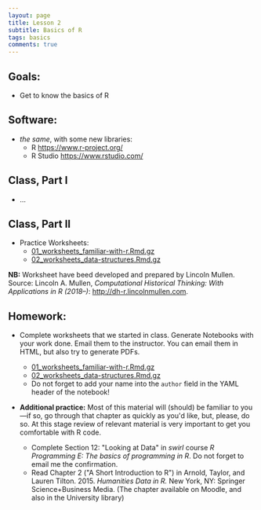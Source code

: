 ```yaml
---
layout: page
title: Lesson 2
subtitle: Basics of R
tags: basics
comments: true
---
```


## Goals:

* Get to know the basics of R

## Software:

* *the same*, with some new libraries:
	* R <https://www.r-project.org/> 
	* R Studio <https://www.rstudio.com/>

## Class, Part I

* ...

## Class, Part II

* Practice Worksheets:
	* [01_worksheets_familiar-with-r.Rmd.gz](https://univie-histr-2019.github.io/files/00/01_worksheets_familiar-with-r.Rmd.gz)
	* [02_worksheets_data-structures.Rmd.gz](https://univie-histr-2019.github.io/files/00/02_worksheets_data-structures.Rmd.gz)

**NB:** Worksheet have beed developed and prepared by Lincoln Mullen. Source: Lincoln A. Mullen, *Computational Historical Thinking: With Applications in R (2018–)*: <http://dh-r.lincolnmullen.com>.


## Homework:

* Complete worksheets that we started in class. Generate Notebooks with your work done. Email them to the instructor. You can email them in HTML, but also try to generate PDFs.
	* [01_worksheets_familiar-with-r.Rmd.gz](https://univie-histr-2019.github.io/files/00/01_worksheets_familiar-with-r.Rmd.gz)
	* [02_worksheets_data-structures.Rmd.gz](https://univie-histr-2019.github.io/files/00/02_worksheets_data-structures.Rmd.gz)
	* Do not forget to add your name into the `author` field in the YAML header of the notebook!

* **Additional practice:** Most of this material will (should) be familiar to you—if so, go through that chapter as quickly as you'd like, but, please, do so. At this stage review of relevant material is very important to get you comfortable with R code.
	* Complete Section 12: "Looking at Data" in *swirl* course *R Programming E: The basics of programming in R*. Do not forget to email me the confirmation.
	* Read Chapter 2 ("A Short Introduction to R") in Arnold, Taylor, and Lauren Tilton. 2015. *Humanities Data in R.* New York, NY: Springer Science+Business Media. (The chapter available on Moodle, and also in the University library)

